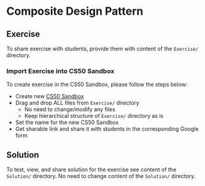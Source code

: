 # Composite Design Pattern

## Exercise
To share exercise with students, provide them with content of the `Exercise/` directory.
### Import Exercise into CS50 Sandbox
To create exercise in the CS50 Sandbox, please follow the steps below:
* Create new [CS50 Sandbox](https://sandbox.cs50.io)
* Drag and drop ALL files from `Exercise/` directory
  * No need to change/modify any files
  * Keep hierarchical structure of `Exercise/` directory as is
* Set the name for the new CS50 Sandbox
* Get sharable link and share it with students in the corresponding Google form

## Solution
To test, view, and share solution for the exercise see content of the `Solution/` directory. No need to change content
of the `Solution/` directory.
